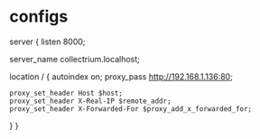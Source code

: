 configs
=======

server {
  listen 8000;

  server_name collectrium.localhost;

  location / {
    autoindex on;
    proxy_pass  http://192.168.1.136:80; 

    proxy_set_header Host $host;
    proxy_set_header X-Real-IP $remote_addr;
    proxy_set_header X-Forwarded-For $proxy_add_x_forwarded_for;
  }
}
